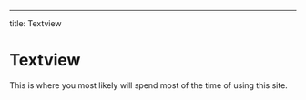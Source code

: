 ---
title: Textview

# Textview

This is where you most likely will spend most of the time of using this site. 

